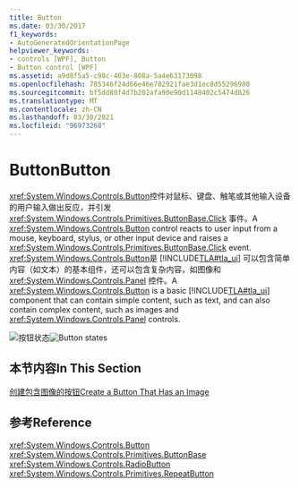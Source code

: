 ```yaml
---
title: Button
ms.date: 03/30/2017
f1_keywords:
- AutoGeneratedOrientationPage
helpviewer_keywords:
- controls [WPF], Button
- Button control [WPF]
ms.assetid: a9d8f5a5-c98c-463e-808a-5a4e63173098
ms.openlocfilehash: 785346f24d66e46e782921fae3d1ec8d55296980
ms.sourcegitcommit: bf5dd80f4d7b202afa90e90d1148402c5474d826
ms.translationtype: MT
ms.contentlocale: zh-CN
ms.lasthandoff: 03/30/2021
ms.locfileid: "96973268"
---
```

# <a name="button"></a><span data-ttu-id="c7579-102">Button</span><span class="sxs-lookup"><span data-stu-id="c7579-102">Button</span></span>
<span data-ttu-id="c7579-103"><xref:System.Windows.Controls.Button>控件对鼠标、键盘、触笔或其他输入设备的用户输入做出反应，并引发 <xref:System.Windows.Controls.Primitives.ButtonBase.Click> 事件。</span><span class="sxs-lookup"><span data-stu-id="c7579-103">A <xref:System.Windows.Controls.Button> control reacts to user input from a mouse, keyboard, stylus, or other input device and raises a <xref:System.Windows.Controls.Primitives.ButtonBase.Click> event.</span></span> <span data-ttu-id="c7579-104"><xref:System.Windows.Controls.Button>是 [!INCLUDE[TLA#tla_ui](../../../includes/tlasharptla-ui-md.md)] 可以包含简单内容（如文本）的基本组件，还可以包含复杂内容，如图像和 <xref:System.Windows.Controls.Panel> 控件。</span><span class="sxs-lookup"><span data-stu-id="c7579-104">A <xref:System.Windows.Controls.Button> is a basic [!INCLUDE[TLA#tla_ui](../../../includes/tlasharptla-ui-md.md)] component that can contain simple content, such as text, and can also contain complex content, such as images and <xref:System.Windows.Controls.Panel> controls.</span></span>  
  
 <span data-ttu-id="c7579-105">![按钮状态](./media/ss-ctl-buttons.png "SS_CTL_buttons")</span><span class="sxs-lookup"><span data-stu-id="c7579-105">![Button states](./media/ss-ctl-buttons.png "SS_CTL_buttons")</span></span>  
  
## <a name="in-this-section"></a><span data-ttu-id="c7579-106">本节内容</span><span class="sxs-lookup"><span data-stu-id="c7579-106">In This Section</span></span>  
 [<span data-ttu-id="c7579-107">创建包含图像的按钮</span><span class="sxs-lookup"><span data-stu-id="c7579-107">Create a Button That Has an Image</span></span>](how-to-create-a-button-that-has-an-image.md)  
  
## <a name="reference"></a><span data-ttu-id="c7579-108">参考</span><span class="sxs-lookup"><span data-stu-id="c7579-108">Reference</span></span>  
 <xref:System.Windows.Controls.Button>  
 <xref:System.Windows.Controls.Primitives.ButtonBase>  
 <xref:System.Windows.Controls.RadioButton>  
 <xref:System.Windows.Controls.Primitives.RepeatButton>
